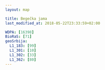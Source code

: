 ```yaml
---
layout: map

title: Begečka jama
last_modified_at: 2018-05-22T23:33:59+02:00

WDPA: [16398]
BioRaS: [71]
geoSrbija:
  L1_183: [99]
  L1_301: [10]
  L1_302: [33]
  L1_362: [80]
---
```

